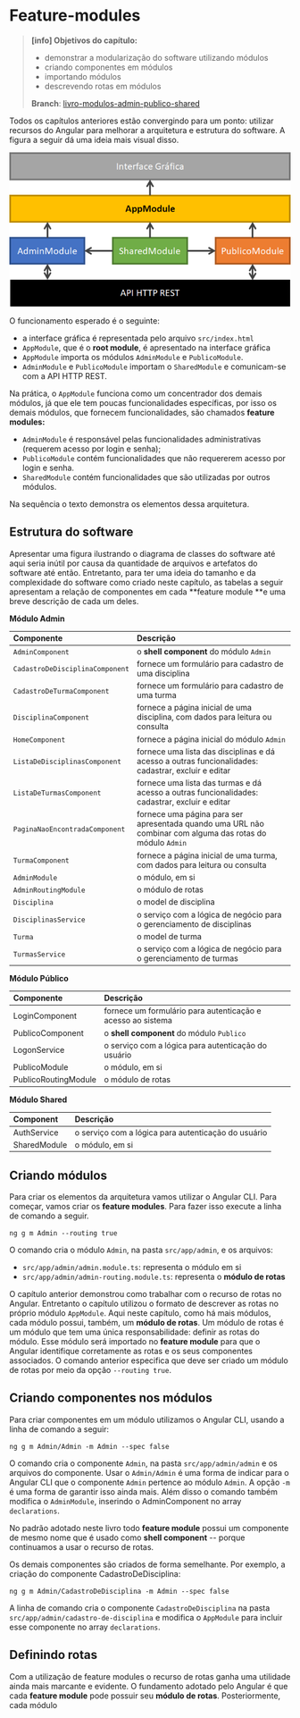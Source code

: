 # Feature-modules

> **\[info\] Objetivos do capítulo:**
>
> * demonstrar a modularização do software utilizando módulos
> * criando componentes em módulos
> * importando módulos
> * descrevendo rotas em módulos
>
> **Branch**: [livro-modulos-admin-publico-shared](https://github.com/jacksongomesbr/angular-escola/tree/livro-modulos-admin-publico-shared)

Todos os capítulos anteriores estão convergindo para um ponto: utilizar recursos do Angular para melhorar a arquitetura e estrutura do software. A figura a seguir dá uma ideia mais visual disso.

![Arquitetura do software demonstrando interações entre módulos e API](/assets/software-arquitetura-modulos-api.png)

O funcionamento esperado é o seguinte:

* a interface gráfica é representada pelo arquivo `src/index.html`
* `AppModule`, que é o **root module**, é apresentado na interface gráfica 
* `AppModule` importa os módulos `AdminModule` e `PublicoModule`. 
* `AdminModule` e `PublicoModule` importam o `SharedModule` e comunicam-se com a API HTTP REST.

Na prática, o `AppModule` funciona como um concentrador dos demais módulos, já que ele tem poucas funcionalidades específicas, por isso os demais módulos, que fornecem funcionalidades, são chamados **feature modules:**

* `AdminModule` é responsável pelas funcionalidades administrativas \(requerem acesso por login e senha\); 
* `PublicoModule` contém funcionalidades que não requererem acesso por login e senha. 
* `SharedModule` contém funcionalidades que são utilizadas por outros módulos.

Na sequência o texto demonstra os elementos dessa arquitetura.

## Estrutura do software

Apresentar uma figura ilustrando o diagrama de classes do software até aqui seria inútil por causa da quantidade de arquivos e artefatos do software até então. Entretanto, para ter uma ideia do tamanho e da complexidade do software como criado neste capítulo, as tabelas a seguir apresentam a relação de componentes em cada **feature module **e uma breve descrição de cada um deles.

**Módulo Admin**

| Componente | Descrição |
| :--- | :--- |
| `AdminComponent` | o **shell component** do módulo `Admin` |
| `CadastroDeDisciplinaComponent` | fornece um formulário para cadastro de uma disciplina |
| `CadastroDeTurmaComponent` | fornece um formulário para cadastro de uma turma |
| `DisciplinaComponent` | fornece a página inicial de uma disciplina, com dados para leitura ou consulta |
| `HomeComponent` | fornece a página inicial do módulo `Admin` |
| `ListaDeDisciplinasComponent` | fornece uma lista das disciplinas e dá acesso a outras funcionalidades: cadastrar, excluir e editar |
| `ListaDeTurmasComponent` | fornece uma lista das turmas e dá acesso a outras funcionalidades: cadastrar, excluir e editar |
| `PaginaNaoEncontradaComponent` | fornece uma página para ser apresentada quando uma URL não combinar com alguma das rotas do módulo `Admin` |
| `TurmaComponent` | fornece a página inicial de uma turma, com dados para leitura ou consulta |
| `AdminModule` | o módulo, em si |
| `AdminRoutingModule` | o módulo de rotas |
| `Disciplina` | o model de disciplina |
| `DisciplinasService` | o serviço com a lógica de negócio para o gerenciamento de disciplinas |
| `Turma` | o model de turma |
| `TurmasService` | o serviço com a lógica de negócio para o gerenciamento de turmas |

**Módulo Público**

| Componente | Descrição |
| :--- | :--- |
| LoginComponent | fornece um formulário para autenticação e acesso ao sistema |
| PublicoComponent | o **shell component** do módulo `Publico` |
| LogonService | o serviço com a lógica para autenticação do usuário |
| PublicoModule | o módulo, em si |
| PublicoRoutingModule | o módulo de rotas |

**Módulo Shared**

| Component | Descrição |
| :--- | :--- |
| AuthService | o serviço com a lógica para autenticação do usuário |
| SharedModule | o módulo, em si |



## Criando módulos

Para criar os elementos da arquitetura vamos utilizar o Angular CLI. Para começar, vamos criar os **feature modules**. Para fazer isso execute a linha de comando a seguir.

```
ng g m Admin --routing true
```

O comando cria o módulo `Admin`, na pasta `src/app/admin`, e os arquivos:

* `src/app/admin/admin.module.ts`: representa o módulo em si
* `src/app/admin/admin-routing.module.ts`: representa o **módulo de rotas**

O capítulo anterior demonstrou como trabalhar com o recurso de rotas no Angular. Entretanto o capítulo utilizou o formato de descrever as rotas no próprio módulo `AppModule`. Aqui neste capítulo, como há mais módulos, cada módulo possui, também, um **módulo de rotas**. Um módulo de rotas é um módulo que tem uma única responsabilidade: definir as rotas do módulo. Esse módulo será importado no **feature module** para que o Angular identifique corretamente as rotas e os seus componentes associados. O comando anterior especifica que deve ser criado um módulo de rotas por meio da opção `--routing true`.

## Criando componentes nos módulos

Para criar componentes em um módulo utilizamos o Angular CLI, usando a linha de comando a seguir:

```
ng g m Admin/Admin -m Admin --spec false
```

O comando cria o componente `Admin`, na pasta `src/app/admin/admin` e os arquivos do componente. Usar o `Admin/Admin` é uma forma de indicar para o Angular CLI que o componente `Admin` pertence ao módulo `Admin`. A opção `-m` é uma forma de garantir isso ainda mais. Além disso o comando também modifica o `AdminModule`, inserindo o AdminComponent no array `declarations`.

No padrão adotado neste livro todo **feature module** possui um componente de mesmo nome que é usado como **shell component** -- porque continuamos a usar o recurso de rotas.

Os demais componentes são criados de forma semelhante. Por exemplo, a criação do componente CadastroDeDisciplina:

```
ng g m Admin/CadastroDeDisciplina -m Admin --spec false
```

A linha de comando cria o componente `CadastroDeDisciplina` na pasta `src/app/admin/cadastro-de-disciplina` e modifica o `AppModule` para incluir esse componente no array `declarations`.



## Definindo rotas

Com a utilização de feature modules o recurso de rotas ganha uma utilidade ainda mais marcante e evidente. O fundamento adotado pelo Angular é que cada **feature module** pode possuir seu **módulo de rotas**. Posteriormente, cada módulo

